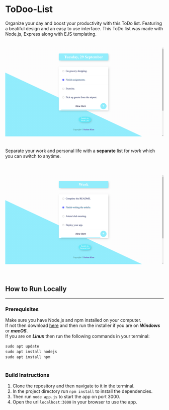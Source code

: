 # ToDoo-List
Organize your day and boost your productivity with this ToDo list. Featuring a beatiful design and an easy to use interface. This ToDo list was made with Node.js, Express along with EJS templating.
<br>
<br>
<br>
![Screenshot](/images/Screenshot1.png)
<br>
<br>
<br>
Separate your work and personal life with a **separate** list for *work* which you can switch to anytime.
<br>
<br>
<br>
<br>
![Work List](/images/Screenshot2.png)
<br>
<br>
<br>
## How to Run Locally
___
### Prerequisites
Make sure you have Node.js and npm installed on your computer.<br>
If not then download [here](https://nodejs.org/en/download/) and then run the installer if you are on ***Windows*** or ***macOS***.<br> If you are on ***Linux*** then run the following commands in your terminal: <br>

`sudo apt update`<br>
`sudo apt install nodejs`<br>
`sudo apt install npm`<br><br>
### Build Instructions
1. Clone the repository and then navigate to it in the terminal.
2. In the project directory run `npm install` to install the dependencies.
3. Then run `node app.js` to start the app on port 3000.
4. Open the url `localhost:3000` in your browser to use the app.

